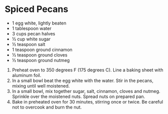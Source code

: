 # Spiced Pecans
- 1 egg white, lightly beaten
- 1 tablespoon water
- 3 cups pecan halves
- ½ cup white sugar
- ½ teaspoon salt
- 1 teaspoon ground cinnamon
- ½ teaspoon ground cloves
- ½ teaspoon ground nutmeg

1. Preheat oven to 350 degrees F (175 degrees C). Line a baking sheet with aluminum foil. 
1. In a small bowl beat the egg white with the water. Stir in the pecans, mixing until well moistened. 
1. In a small bowl, mix together sugar, salt, cinnamon, cloves and nutmeg. Sprinkle over the moistened nuts. Spread nuts on prepared pan. 
1. Bake in preheated oven for 30 minutes, stirring once or twice. Be careful not to overcook and burn the nut.

